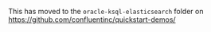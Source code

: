 This has moved to the `oracle-ksql-elasticsearch` folder on https://github.com/confluentinc/quickstart-demos/
